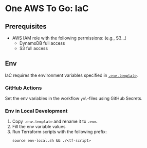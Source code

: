 # One AWS To Go: IaC

## Prerequisites
- AWS IAM role with the following permissions: (e.g., S3...)
    - DynamoDB full access
    - S3 full access

## Env

IaC requires the environment variables specified in [`.env.template`](./.env.template).

### GitHub Actions

Set the env variables in the workflow `yml`-files using GitHub Secrets.

### Env in Local Development

1. Copy `.env.template` and rename it to `.env`.
2. Fill the env variable values
3. Run Terraform scripts with the following prefix:
    ```
    source env-local.sh && ./<tf-script>
    ```
